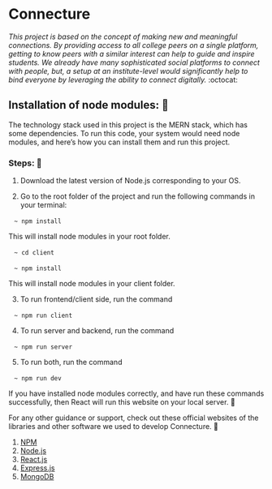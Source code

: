 # Connecture

*This project is based on the concept of making new and meaningful connections. By providing access to all college peers on a single platform, getting to know peers with a similar interest can help to guide and inspire students. We already have many sophisticated social platforms to connect with people, but, a setup at an institute-level would significantly help to bind everyone by leveraging the ability to connect digitally.* :octocat:

## Installation of node modules: :rocket:

The technology stack used in this project is the MERN stack, which has some dependencies. To run this code, your system would need node modules, and here’s how you can install them and run this project.

### Steps: :octopus:
1. Download the latest version of Node.js corresponding to your OS.


2. Go to the root folder of the project and run the following commands in your terminal:

` ` `~ npm install` ` `

This will install node modules in your root folder.

` ` `~ cd client` ` `

` ` `~ npm install` ` `

This will install node modules in your client folder.

3. To run frontend/client side, run the command

` ` `~ npm run client` ` `

4. To run server and backend, run the command

` ` `~ npm run server` ` `
 
5. To run both, run the command

` ` `~ npm run dev` ` `

If you have installed node modules correctly, and have run these commands successfully, then React will run this website on your local server. :dart:

For any other guidance or support, check out these official websites of the libraries and other software we used to develop Connecture. :bookmark_tabs:
1. [NPM](https://www.npmjs.com/)
2. [Node.js](https://nodejs.org/en/)
3. [React.js](https://reactjs.org/)
5. [Express.js](https://expressjs.com/)
6. [MongoDB](https://docs.mongodb.com)
